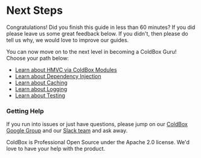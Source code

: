 # Next Steps

Congratulations!  Did you finish this guide in less than 60 minutes?  If you did please leave us some great feedback below.  If you didn't, then please do tell us why, we would love to improve our guides.

You can now move on to the next level in becoming a ColdBox Guru! Choose your path below:

* [Learn about HMVC via ColdBox Modules](../../getting-started/configuration/coldbox.cfc/configuration-directives/modules.md)
* [Learn about Dependency Injection](https://wirebox.ortusbooks.com)
* [Learn about Caching](https://cachebox.ortusbooks.com)
* [Learn about Logging](https://logbox.ortusbooks.com)
* [Learn about Testing](https://testbox.ortusbooks.com)

### Getting Help

If you run into issues or just have questions, please jump on our [ColdBox Google Group](https://groups.google.com/forum/#!forum/coldbox) and our [Slack team](http://boxteam.herokuapp.com/) and ask away.

ColdBox is Professional Open Source under the Apache 2.0 license. We'd love to have your help with the product.
